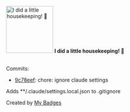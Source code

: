 <img src="https://my-badges.github.io/my-badges/chore-commit.png" alt="I did a little housekeeping! 🧹" title="I did a little housekeeping! 🧹" width="128">
<strong>I did a little housekeeping! 🧹</strong>
<br><br>

Commits:

- <a href="https://github.com/mmichie/m28/commit/9c78eefc75c0b4b98e5f85dd9b434d3add3db473">9c78eef</a>: chore: ignore claude settings

Adds **/.claude/settings.local.json to .gitignore


Created by <a href="https://github.com/my-badges/my-badges">My Badges</a>